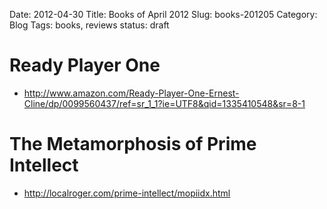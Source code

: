 Date: 2012-04-30
Title: Books of April 2012
Slug: books-201205
Category: Blog
Tags: books, reviews
status: draft

# Ready Player One

* http://www.amazon.com/Ready-Player-One-Ernest-Cline/dp/0099560437/ref=sr_1_1?ie=UTF8&qid=1335410548&sr=8-1

# The Metamorphosis of Prime Intellect

* http://localroger.com/prime-intellect/mopiidx.html
